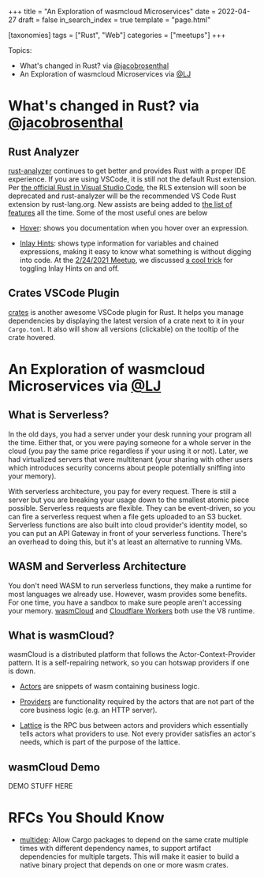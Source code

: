 +++
title = "An Exploration of wasmcloud Microservices"
date = 2022-04-27
draft = false
in_search_index = true
template = "page.html"

[taxonomies]
tags = ["Rust", "Web"]
categories = ["meetups"]
+++

Topics:

- What's changed in Rust? via [@jacobrosenthal](https://github.com/jacobrosenthal)
- An Exploration of wasmcloud Microservices via [@LJ](https://github.com/louiemontes)

<!-- more -->

# What's changed in Rust? via [@jacobrosenthal](https://github.com/jacobrosenthal)

## Rust Analyzer

[rust-analyzer](https://rust-analyzer.github.io/) continues to get better and provides Rust with a proper IDE experience. If you are using VSCode, it is still not the default Rust extension. Per [the official Rust in Visual Studio Code](https://code.visualstudio.com/docs/languages/rust), the RLS extension will soon be deprecated and rust-analyzer will be the recommended VS Code Rust extension by rust-lang.org. New assists are being added to [the list of features](https://rust-analyzer.github.io/manual.html#features) all the time. Some of the most useful ones are below

- [Hover](https://rust-analyzer.github.io/manual.html#hover): shows you documentation when you hover over an expression.

- [Inlay Hints](https://rust-analyzer.github.io/manual.html#inlay-hints): shows type information for variables and chained expressions, making it easy to know what something is without digging into code. At the [2/24/2021 Meetup](https://rust.azdevs.org/2021-02-24/), we discussed [a cool trick](https://github.com/rust-lang/rust-analyzer/issues/1977#issuecomment-761032664) for toggling Inlay Hints on and off.

## Crates VSCode Plugin

[crates](https://marketplace.visualstudio.com/items?itemName=serayuzgur.crates) is another awesome VSCode plugin for Rust. It helps you manage dependencies by displaying the latest version of a crate next to it in your `Cargo.toml`. It also will show all versions (clickable) on the tooltip of the crate hovered.

# An Exploration of wasmcloud Microservices via [@LJ](https://github.com/louiemontes)

## What is Serverless?

In the old days, you had a server under your desk running your program all the time. Either that, or you were paying someone for a whole server in the cloud (you pay the same price regardless if your using it or not). Later, we had virtualized servers that were multitenant (your sharing with other users which introduces security concerns about people potentially sniffing into your memory).

With serverless architecture, you pay for every request. There is still a server but you are breaking your usage down to the smallest atomic piece possible. Serverless requests are flexible. They can be event-driven, so you can fire a serverless request when a file gets uploaded to an S3 bucket. Serverless functions are also built into cloud provider's identity model, so you can put an API Gateway in front of your serverless functions. There's an overhead to doing this, but it's at least an alternative to running VMs.

## WASM and Serverless Architecture

You don't need WASM to run serverless functions, they make a runtime for most languages we already use. However, wasm provides some benefits. For one time, you have a sandbox to make sure people aren't accessing your memory. [wasmCloud](https://wasmcloud.dev/) and [Cloudflare Workers](https://workers.cloudflare.com/) both use the V8 runtime.

## What is wasmCloud?

wasmCloud is a distributed platform that follows the Actor-Context-Provider pattern. It is a self-repairing network, so you can hotswap providers if one is down.

- [Actors](https://wasmcloud.dev/reference/host-runtime/actors/) are snippets of wasm containing business logic.

- [Providers](https://wasmcloud.dev/reference/host-runtime/capabilities/) are functionality required by the actors that are not part of the core business logic (e.g. an HTTP server).

- [Lattice](https://wasmcloud.dev/reference/lattice/) is the RPC bus between actors and providers which essentially tells actors what providers to use. Not every provider satisfies an actor's needs, which is part of the purpose of the lattice.

## wasmCloud Demo

DEMO STUFF HERE

# RFCs You Should Know

- [multidep](https://rust-lang.github.io/rfcs/3176-cargo-multi-dep-artifacts.html): Allow Cargo packages to depend on the same crate multiple times with different dependency names, to support artifact dependencies for multiple targets. This will make it easier to build a native binary project that depends on one or more wasm crates.
